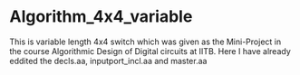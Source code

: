 # Algorithm_4x4_variable
This is variable length 4x4 switch which was given as the Mini-Project in the course Algorithmic Design of Digital circuits at IITB.
Here I have already eddited the decls.aa, inputport_incl.aa and master.aa
